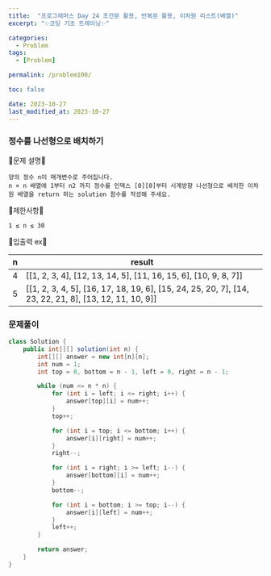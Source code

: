 ```yaml
---
title:  "프로그래머스 Day 24 조건문 활용, 반복문 활용, 이차원 리스트(배열)"
excerpt: "✨코딩 기초 트레이닝✨"

categories:
  - Problem
tags:
  - [Problem]

permalink: /problem100/

toc: false

date: 2023-10-27
last_modified_at: 2023-10-27
---
```


### 정수를 나선형으로 배치하기

💫문제 설명💫

```
양의 정수 n이 매개변수로 주어집니다.
n × n 배열에 1부터 n2 까지 정수를 인덱스 [0][0]부터 시계방향 나선형으로 배치한 이차원 배열을 return 하는 solution 함수를 작성해 주세요.
```

💫제한사항💫

```
1 ≤ n ≤ 30
```

💫입출력 ex💫

|n|result|
|---|---|
|4|[[1, 2, 3, 4], [12, 13, 14, 5], [11, 16, 15, 6], [10, 9, 8, 7]]|
|5|[[1, 2, 3, 4, 5], [16, 17, 18, 19, 6], [15, 24, 25, 20, 7], [14, 23, 22, 21, 8], [13, 12, 11, 10, 9]]|

### 문제풀이

```java
class Solution {
    public int[][] solution(int n) {
        int[][] answer = new int[n][n];
        int num = 1;
        int top = 0, bottom = n - 1, left = 0, right = n - 1;

        while (num <= n * n) {
            for (int i = left; i <= right; i++) {
                answer[top][i] = num++;
            }
            top++;

            for (int i = top; i <= bottom; i++) {
                answer[i][right] = num++;
            }
            right--;

            for (int i = right; i >= left; i--) {
                answer[bottom][i] = num++;
            }
            bottom--;

            for (int i = bottom; i >= top; i--) {
                answer[i][left] = num++;
            }
            left++;
        }

        return answer;
    }
}
```
